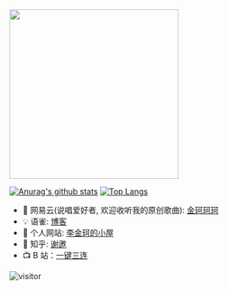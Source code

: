 <img src="https://github.com/lijinke666/lijinke666/blob/master/ysg.jpg" width="300"/>

[![Anurag's github stats](https://github-readme-stats.vercel.app/api?username=lijinke666&show_icons=true)](https://github.com/anuraghazra/github-readme-stats)
[![Top Langs](https://github-readme-stats.vercel.app/api/top-langs/?username=lijinke666)](https://github.com/anuraghazra/github-readme-stats)

- 🎵 网易云(说唱爱好者, 欢迎收听我的原创歌曲): [金珂珂珂](https://music.163.com/#/artist?id=34172706)
- 💡 语雀: [博客](https://www.yuque.com/lijinke/blog)
- 📘 个人网站: [李金珂的小屋](https://www.lijinke.cn/)
- 📖 知乎: [谢邀](https://www.zhihu.com/people/duan-tui-xiao-ke-ji-17-22)
- 📺 B 站：[一键三连](https://space.bilibili.com/340296769/)

![visitor](https://visitor-badge.glitch.me/badge?page_id=lijinke666.lijinke666)
